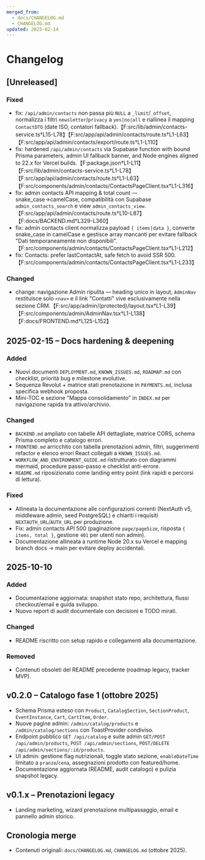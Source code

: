 ```yaml
---
merged_from:
  - docs/CHANGELOG.md
  - CHANGELOG.md
updated: 2025-02-14
---
```

# Changelog

## [Unreleased]

### Fixed
- fix: `/api/admin/contacts` non passa più `NULL` a `_limit`/`_offset`, normalizza i filtri `newsletter`/`privacy` a `yes|no|all` e riallinea il mapping `ContactDTO` (date ISO, contatori fallback).【F:src/lib/admin/contacts-service.ts†L15-L78】【F:src/app/api/admin/contacts/route.ts†L1-L63】【F:src/app/api/admin/contacts/export/route.ts†L1-L110】
- fix: hardened `/api/admin/contacts` via Supabase function with bound Prisma parameters, admin UI fallback banner, and Node engines aligned to 22.x for Vercel builds.【F:package.json†L1-L11】【F:src/lib/admin/contacts-service.ts†L1-L78】【F:src/app/api/admin/contacts/route.ts†L1-L63】【F:src/components/admin/contacts/ContactsPageClient.tsx†L1-L316】
- fix: admin contacts API mapping & total count — snake_case→camelCase, compatibilità con Supabase `admin_contacts_search` e view `admin_contacts_view`.【F:src/app/api/admin/contacts/route.ts†L10-L87】【F:docs/BACKEND.md†L329-L360】
- fix: admin contacts client normalizza payload `{ items|data }`, converte snake_case in camelCase e gestisce array mancanti per evitare fallback "Dati temporaneamente non disponibili".【F:src/components/admin/contacts/ContactsPageClient.tsx†L1-L212】
- fix: Contacts: prefer lastContactAt, safe fetch to avoid SSR 500.【F:src/components/admin/contacts/ContactsPageClient.tsx†L1-L233】

### Changed
- change: navigazione Admin ripulita — heading unico in layout, `AdminNav` restituisce solo `<nav>` e il link "Contatti" vive esclusivamente nella sezione CRM.【F:src/app/admin/(protected)/layout.tsx†L1-L39】【F:src/components/admin/AdminNav.tsx†L1-L138】【F:docs/FRONTEND.md†L125-L152】

## 2025-02-15 – Docs hardening & deepening
### Added
- Nuovi documenti `DEPLOYMENT.md`, `KNOWN_ISSUES.md`, `ROADMAP.md` con checklist, priorità bug e milestone evolutive.
- Sequenza Revolut + matrice stati prenotazione in `PAYMENTS.md`, inclusa specifica webhook proposta.
- Mini-TOC e sezione "Mappa consolidamento" in `INDEX.md` per navigazione rapida tra attivo/archivio.

### Changed
- `BACKEND.md` ampliato con tabelle API dettagliate, matrice CORS, schema Prisma completo e catalogo errori.
- `FRONTEND.md` arricchito con tabella prenotazioni admin, filtri, suggerimenti refactor e elenco errori React collegati a `KNOWN_ISSUES.md`.
- `WORKFLOW_AND_ENVIRONMENT_GUIDE.md` ristrutturato con diagrammi mermaid, procedure passo-passo e checklist anti-errore.
- `README.md` riposizionato come landing entry point (link rapidi e percorsi di lettura).

### Fixed
- Allineata la documentazione alle configurazioni correnti (NextAuth v5, middleware admin, seed PostgreSQL) e chiariti i requisiti `NEXTAUTH_URL`/`AUTH_URL` per produzione.
- Fix: admin contacts API 500 (paginazione `page/pageSize`, risposta `{ items, total }`, gestione `401` per utenti non admin).
- Documentazione allineata a runtime Node 20.x su Vercel e mapping branch docs → main per evitare deploy accidentali.

## 2025-10-10
### Added
- Documentazione aggiornata: snapshot stato repo, architettura, flussi checkout/email e guida sviluppo.
- Nuovo report di audit documentale con decisioni e TODO mirati.

### Changed
- README riscritto con setup rapido e collegamenti alla documentazione.

### Removed
- Contenuti obsoleti del README precedente (roadmap legacy, tracker MVP).

## v0.2.0 – Catalogo fase 1 (ottobre 2025)
- Schema Prisma esteso con `Product`, `CatalogSection`, `SectionProduct`, `EventInstance`, `Cart`, `CartItem`, `Order`.
- Nuove pagine admin: `/admin/catalog/products` e `/admin/catalog/sections` con ToastProvider condiviso.
- Endpoint pubblico `GET /api/catalog` e suite admin `GET/POST /api/admin/products`, `POST /api/admin/sections`, `POST/DELETE /api/admin/sections/:id/products`.
- UI admin: gestione flag nutrizionali, toggle stato sezione, `enableDateTime` limitato a `pranzo`/`cena`, assegnazioni prodotto con featured/home.
- Documentazione aggiornata (README, audit catalogo) e pulizia snapshot legacy.

## v0.1.x – Prenotazioni legacy
- Landing marketing, wizard prenotazione multipassaggio, email e pannello admin storico.

## Cronologia merge
- Contenuti originali: `docs/CHANGELOG.md`, `CHANGELOG.md` (ottobre 2025).
